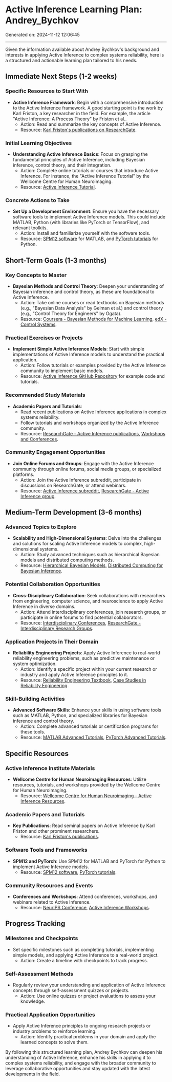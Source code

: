 # Active Inference Learning Plan: Andrey_Bychkov

Generated on: 2024-11-12 12:06:45

---

Given the information available about Andrey Bychkov's background and interests in applying Active Inference to complex systems reliability, here is a structured and actionable learning plan tailored to his needs.

## Immediate Next Steps (1-2 weeks)

### Specific Resources to Start With
- **Active Inference Framework**: Begin with a comprehensive introduction to the Active Inference framework. A good starting point is the work by Karl Friston, a key researcher in the field. For example, the article "Active Inference: A Process Theory" by Friston et al..
  - Action: Read and summarize the key concepts of Active Inference.
  - Resource: [Karl Friston's publications on ResearchGate](https://www.researchgate.net/profile/Karl-Friston).

### Initial Learning Objectives
- **Understanding Active Inference Basics**: Focus on grasping the fundamental principles of Active Inference, including Bayesian inference, control theory, and their integration.
  - Action: Complete online tutorials or courses that introduce Active Inference. For instance, the "Active Inference Tutorial" by the Wellcome Centre for Human Neuroimaging.
  - Resource: [Active Inference Tutorial](https://www.fil.ion.ucl.ac.uk/spm/course/).

### Concrete Actions to Take
- **Set Up a Development Environment**: Ensure you have the necessary software tools to implement Active Inference models. This could include MATLAB, Python (with libraries like PyTorch or TensorFlow), and relevant toolkits.
  - Action: Install and familiarize yourself with the software tools.
  - Resource: [SPM12 software](https://www.fil.ion.ucl.ac.uk/spm/software/spm12/) for MATLAB, and [PyTorch tutorials](https://pytorch.org/tutorials) for Python.

## Short-Term Goals (1-3 months)

### Key Concepts to Master
- **Bayesian Methods and Control Theory**: Deepen your understanding of Bayesian inference and control theory, as these are foundational to Active Inference.
  - Action: Take online courses or read textbooks on Bayesian methods (e.g., "Bayesian Data Analysis" by Gelman et al.) and control theory (e.g., "Control Theory for Engineers" by Ogata).
  - Resource: [Coursera - Bayesian Methods for Machine Learning](https://www.coursera.org/specializations/bayesian-methods-in-machine-learning), [edX - Control Systems](https://www.edx.org/course/control-systems).

### Practical Exercises or Projects
- **Implement Simple Active Inference Models**: Start with simple implementations of Active Inference models to understand the practical application.
  - Action: Follow tutorials or examples provided by the Active Inference community to implement basic models.
  - Resource: [Active Inference GitHub Repository](https://github.com/SpiegLab/Active-Inference-Tutorial) for example code and tutorials.

### Recommended Study Materials
- **Academic Papers and Tutorials**:
  - Read recent publications on Active Inference applications in complex systems reliability.
  - Follow tutorials and workshops organized by the Active Inference community.
  - Resource: [ResearchGate - Active Inference publications](https://www.researchgate.net/topic/Active-Inference), [Workshops and Conferences](https://www.fil.ion.ucl.ac.uk/spm/course/#workshops).

### Community Engagement Opportunities
- **Join Online Forums and Groups**: Engage with the Active Inference community through online forums, social media groups, or specialized platforms.
  - Action: Join the Active Inference subreddit, participate in discussions on ResearchGate, or attend webinars.
  - Resource: [Active Inference subreddit](https://www.reddit.com/r/ActiveInference/), [ResearchGate - Active Inference group](https://www.researchgate.net/group/Active-Inference).

## Medium-Term Development (3-6 months)

### Advanced Topics to Explore
- **Scalability and High-Dimensional Systems**: Delve into the challenges and solutions for scaling Active Inference models to complex, high-dimensional systems.
  - Action: Study advanced techniques such as hierarchical Bayesian models and distributed computing methods.
  - Resource: [Hierarchical Bayesian Models](https://www.stats.ox.ac.uk/~caron/drp/bayes.pdf), [Distributed Computing for Bayesian Inference](https://www.jmlr.org/papers/volume21/20-374/20-374.pdf).

### Potential Collaboration Opportunities
- **Cross-Disciplinary Collaboration**: Seek collaborations with researchers from engineering, computer science, and neuroscience to apply Active Inference in diverse domains.
  - Action: Attend interdisciplinary conferences, join research groups, or participate in online forums to find potential collaborators.
  - Resource: [Interdisciplinary Conferences](https://www.neurips.cc/), [ResearchGate - Interdisciplinary Research Groups](https://www.researchgate.net/group/Interdisciplinary-Research).

### Application Projects in Their Domain
- **Reliability Engineering Projects**: Apply Active Inference to real-world reliability engineering problems, such as predictive maintenance or system optimization.
  - Action: Identify a specific project within your current research or industry and apply Active Inference principles to it.
  - Resource: [Reliability Engineering Textbook](https://www.wiley.com/en-us/Reliability+Engineering-9781118164302), [Case Studies in Reliability Engineering](https://www.sciencedirect.com/book/9780128121370/case-studies-in-reliability-engineering).

### Skill-Building Activities
- **Advanced Software Skills**: Enhance your skills in using software tools such as MATLAB, Python, and specialized libraries for Bayesian inference and control theory.
  - Action: Complete advanced tutorials or certification programs for these tools.
  - Resource: [MATLAB Advanced Tutorials](https://www.mathworks.com/learn/tutorials/matlab-advanced-tutorials.html), [PyTorch Advanced Tutorials](https://pytorch.org/tutorials/advanced).

## Specific Resources

### Active Inference Institute Materials
- **Wellcome Centre for Human Neuroimaging Resources**: Utilize resources, tutorials, and workshops provided by the Wellcome Centre for Human Neuroimaging.
  - Resource: [Wellcome Centre for Human Neuroimaging - Active Inference Resources](https://www.fil.ion.ucl.ac.uk/spm/course/).

### Academic Papers and Tutorials
- **Key Publications**: Read seminal papers on Active Inference by Karl Friston and other prominent researchers.
  - Resource: [Karl Friston's publications](https://www.researchgate.net/profile/Karl-Friston).

### Software Tools and Frameworks
- **SPM12 and PyTorch**: Use SPM12 for MATLAB and PyTorch for Python to implement Active Inference models.
  - Resource: [SPM12 software](https://www.fil.ion.ucl.ac.uk/spm/software/spm12/), [PyTorch tutorials](https://pytorch.org/tutorials).

### Community Resources and Events
- **Conferences and Workshops**: Attend conferences, workshops, and webinars related to Active Inference.
  - Resource: [NeurIPS Conference](https://www.neurips.cc/), [Active Inference Workshops](https://www.fil.ion.ucl.ac.uk/spm/course/#workshops).

## Progress Tracking

### Milestones and Checkpoints
- Set specific milestones such as completing tutorials, implementing simple models, and applying Active Inference to a real-world project.
  - Action: Create a timeline with checkpoints to track progress.

### Self-Assessment Methods
- Regularly review your understanding and application of Active Inference concepts through self-assessment quizzes or projects.
  - Action: Use online quizzes or project evaluations to assess your knowledge.

### Practical Application Opportunities
- Apply Active Inference principles to ongoing research projects or industry problems to reinforce learning.
  - Action: Identify practical problems in your domain and apply the learned concepts to solve them.

By following this structured learning plan, Andrey Bychkov can deepen his understanding of Active Inference, enhance his skills in applying it to complex systems reliability, and engage with the broader community to leverage collaborative opportunities and stay updated with the latest developments in the field.